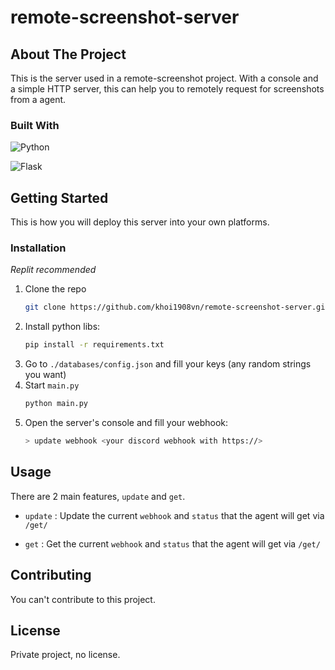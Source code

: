 # remote-screenshot-server


## About The Project



This is the server used in a remote-screenshot project. With a console and a simple HTTP server, this can help you to remotely request for screenshots from a agent. 





### Built With

![Python](https://img.shields.io/badge/python-3670A0?style=for-the-badge&logo=python&logoColor=ffdd54)

![Flask](https://img.shields.io/badge/flask-%23000.svg?style=for-the-badge&logo=flask&logoColor=white)






<!-- GETTING STARTED -->
## Getting Started

This is how you will deploy this server into your own platforms.

### Installation
*Replit recommended*

1. Clone the repo
   ```sh
   git clone https://github.com/khoi1908vn/remote-screenshot-server.git
   ```
2. Install python libs:
   ```sh
   pip install -r requirements.txt
   ```
3. Go to `./databases/config.json` and fill your keys (any random strings you want)
3. Start ``main.py``
   ```sh
   python main.py
   ```
4. Open the server's console and fill your webhook:
   ```sh
   > update webhook <your discord webhook with https://>
   ```





<!-- USAGE EXAMPLES -->
## Usage

There are 2 main features, `update` and `get`.

- `update` : Update the current `webhook` and `status` that the agent will get via `/get/`

- `get` : Get the current `webhook` and `status` that the agent will get via `/get/`


## Contributing

You can't contribute to this project.

## License

Private project, no license.
